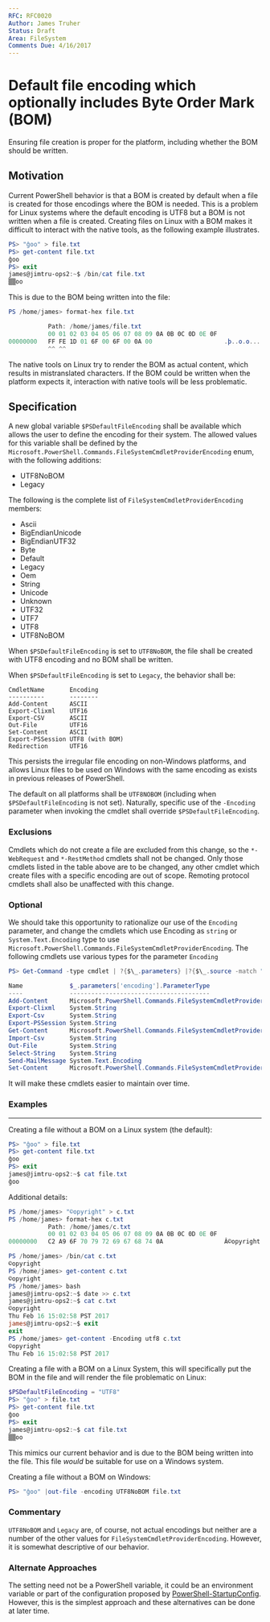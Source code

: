 ```yaml
---
RFC: RFC0020
Author: James Truher
Status: Draft
Area: FileSystem
Comments Due: 4/16/2017
---
```


# Default file encoding which optionally includes Byte Order Mark (BOM) 

Ensuring file creation is proper for the platform, including whether the BOM should be written.

## Motivation

Current PowerShell behavior is that a BOM is created by default when a file is created for those encodings where the BOM is needed.
This is a problem for Linux systems where the default encoding is UTF8 but a BOM is not written when a file is created.
Creating files on Linux with a BOM makes it difficult to interact with the native tools, as the following example illustrates.

```powershell
PS> "ĝoo" > file.txt
PS> get-content file.txt
ĝoo
PS> exit
james@jimtru-ops2:~$ /bin/cat file.txt
▒▒oo
```

This is due to the BOM being written into the file:

```powershell
PS /home/james> format-hex file.txt

           Path: /home/james/file.txt
           00 01 02 03 04 05 06 07 08 09 0A 0B 0C 0D 0E 0F
00000000   FF FE 1D 01 6F 00 6F 00 0A 00                    .þ..o.o...
           ^^ ^^
```
The native tools on Linux try to render the BOM as actual content, which results in mistranslated characters.
If the BOM could be written when the platform expects it, interaction with native tools will be less problematic.

## Specification

A new global variable `$PSDefaultFileEncoding` shall be available which allows the user to define the encoding for their system.
The allowed values for this variable shall be defined by the `Microsoft.PowerShell.Commands.FileSystemCmdletProviderEncoding` enum, with the following additions:

* UTF8NoBOM
* Legacy

The following is the complete list of `FileSystemCmdletProviderEncoding` members:
* Ascii
* BigEndianUnicode
* BigEndianUTF32
* Byte
* Default
* Legacy
* Oem
* String
* Unicode
* Unknown
* UTF32
* UTF7
* UTF8
* UTF8NoBOM

When `$PSDefaultFileEncoding` is set to `UTF8NoBOM`, the file shall be created with UTF8 encoding and no BOM shall be written.

When `$PSDefaultFileEncoding` is set to `Legacy`, the behavior shall be:

```
CmdletName       Encoding
----------       --------
Add-Content      ASCII
Export-Clixml    UTF16
Export-CSV       ASCII
Out-File         UTF16
Set-Content      ASCII
Export-PSSession UTF8 (with BOM)
Redirection      UTF16
```
This persists the irregular file encoding on non-Windows platforms, and allows Linux files to be used on Windows with the same encoding as exists in previous releases of PowerShell.

The default on all platforms shall be `UTF8NOBOM` (including when `$PSDefaultFileEncoding` is not set).
Naturally, specific use of the `-Encoding` parameter when invoking the cmdlet shall override `$PSDefaultFileEncoding`. 

### Exclusions

Cmdlets which do not create a file are excluded from this change, so the `*-WebRequest` and `*-RestMethod` cmdlets shall not be changed.
Only those cmdlets listed in the table above are to be changed, any other cmdlet which create files with a specific encoding are out of scope.
Remoting protocol cmdlets shall also be unaffected with this change. 

### Optional

We should take this opportunity to rationalize our use of the `Encoding` parameter, and change the cmdlets which use Encoding as `string` or `System.Text.Encoding` type to use `Microsoft.PowerShell.Commands.FileSystemCmdletProviderEncoding`.
The following cmdlets use various types for the parameter `Encoding`

```PowerShell
PS> Get-Command -type cmdlet | ?{$\_.parameters} |?{$\_.source -match "microsoft"}|ft name,{$\_.parameters['encoding'].ParameterType}

Name             $_.parameters['encoding'].ParameterType
----             ---------------------------------------
Add-Content      Microsoft.PowerShell.Commands.FileSystemCmdletProviderEncoding
Export-Clixml    System.String
Export-Csv       System.String
Export-PSSession System.String
Get-Content      Microsoft.PowerShell.Commands.FileSystemCmdletProviderEncoding
Import-Csv       System.String
Out-File         System.String
Select-String    System.String
Send-MailMessage System.Text.Encoding
Set-Content      Microsoft.PowerShell.Commands.FileSystemCmdletProviderEncoding
``` 

It will make these cmdlets easier to maintain over time.

### Examples
---
Creating a file without a BOM on a Linux system (the default):
```powershell
PS> "ĝoo" > file.txt
PS> get-content file.txt
ĝoo
PS> exit
james@jimtru-ops2:~$ cat file.txt
ĝoo
```

Additional details:
```powershell
PS /home/james> "©opyright" > c.txt
PS /home/james> format-hex c.txt
           Path: /home/james/c.txt
           00 01 02 03 04 05 06 07 08 09 0A 0B 0C 0D 0E 0F
00000000   C2 A9 6F 70 79 72 69 67 68 74 0A                 Â©opyright.

PS /home/james> /bin/cat c.txt
©opyright
PS /home/james> get-content c.txt 
©opyright
PS /home/james> bash
james@jimtru-ops2:~$ date >> c.txt
james@jimtru-ops2:~$ cat c.txt
©opyright
Thu Feb 16 15:02:58 PST 2017
james@jimtru-ops2:~$ exit
exit
PS /home/james> get-content -Encoding utf8 c.txt
©opyright
Thu Feb 16 15:02:58 PST 2017
```

Creating a file with a BOM on a Linux System, this will specifically put the BOM in the file and will render the file problematic on Linux:
```powershell
$PSDefaultFileEncoding = "UTF8"
PS> "ĝoo" > file.txt
PS> get-content file.txt
ĝoo
PS> exit
james@jimtru-ops2:~$ cat file.txt
▒▒oo
```

This mimics our current behavior and is due to the BOM being written into the file.
This file _would_ be suitable for use on a Windows system.

Creating a file without a BOM on Windows:
```powershell
PS> "ĝoo" |out-file -encoding UTF8NoBOM file.txt
```

### Commentary

`UTF8NoBOM` and `Legacy` are, of course, not actual encodings but neither are a number of the other values for `FileSystemCmdletProviderEncoding`. 
However, it is somewhat descriptive of our behavior. 

### Alternate Approaches
The setting need not be a PowerShell variable, it could be an environment variable or part of the configuration proposed by [PowerShell-StartupConfig](https://github.com/PowerShell/PowerShell-RFC/blob/master/1-Draft/RFC0015-PowerShell-StartupConfig.md).
However, this is the simplest approach and these alternatives can be done at later time.
